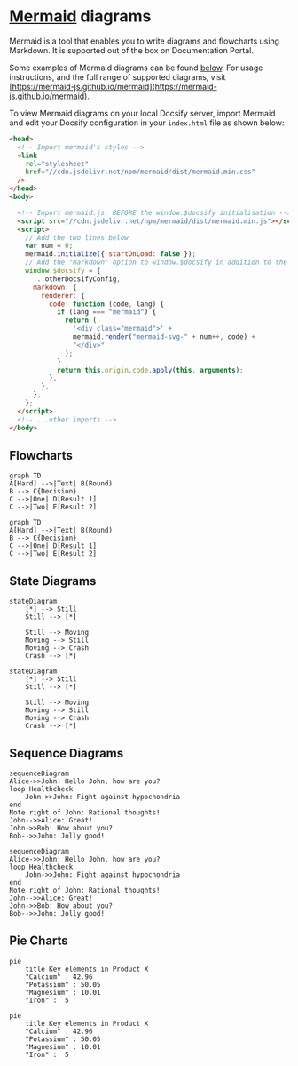 # [Mermaid](https://mermaid-js.github.io/mermaid) diagrams

Mermaid is a tool that enables you to write diagrams and flowcharts using Markdown. It
is supported out of the box on Documentation Portal.

Some examples of Mermaid diagrams can be found [below](#flowcharts). For usage instructions,
and the full range of supported diagrams,
visit [https://mermaid-js.github.io/mermaid](https://mermaid-js.github.io/mermaid).

To view Mermaid diagrams on your local Docsify server, import Mermaid
and edit your Docsify
configuration in your `index.html` file as shown below:

```html
<head>
  <!-- Import mermaid's styles -->
  <link
    rel="stylesheet"
    href="//cdn.jsdelivr.net/npm/mermaid/dist/mermaid.min.css"
  />
</head>
<body>

  <!-- Import mermaid.js, BEFORE the window.$docsify initialisation -->
  <script src="//cdn.jsdelivr.net/npm/mermaid/dist/mermaid.min.js"></script>
  <script>
    // Add the two lines below
    var num = 0;
    mermaid.initialize({ startOnLoad: false });
    // Add the "markdown" option to window.$docsify in addition to the other config
    window.$docsify = {
      ...otherDocsifyConfig,
      markdown: {
        renderer: {
          code: function (code, lang) {
            if (lang === "mermaid") {
              return (
                '<div class="mermaid">' +
                mermaid.render("mermaid-svg-" + num++, code) +
                "</div>"
              );
            }
            return this.origin.code.apply(this, arguments);
          },
        },
      },
    };
  </script>
  <!-- ...other imports -->
</body>
```

## Flowcharts

```
graph TD
A[Hard] -->|Text| B(Round)
B --> C{Decision}
C -->|One| D[Result 1]
C -->|Two| E[Result 2]
```

```mermaid
graph TD
A[Hard] -->|Text| B(Round)
B --> C{Decision}
C -->|One| D[Result 1]
C -->|Two| E[Result 2]
```

## State Diagrams

```
stateDiagram
    [*] --> Still
    Still --> [*]

    Still --> Moving
    Moving --> Still
    Moving --> Crash
    Crash --> [*]
```

```mermaid
stateDiagram
    [*] --> Still
    Still --> [*]

    Still --> Moving
    Moving --> Still
    Moving --> Crash
    Crash --> [*]
```

## Sequence Diagrams

```
sequenceDiagram
Alice->>John: Hello John, how are you?
loop Healthcheck
    John->>John: Fight against hypochondria
end
Note right of John: Rational thoughts!
John-->>Alice: Great!
John->>Bob: How about you?
Bob-->>John: Jolly good!
```

```mermaid
sequenceDiagram
Alice->>John: Hello John, how are you?
loop Healthcheck
    John->>John: Fight against hypochondria
end
Note right of John: Rational thoughts!
John-->>Alice: Great!
John->>Bob: How about you?
Bob-->>John: Jolly good!
```

## Pie Charts

```
pie
    title Key elements in Product X
    "Calcium" : 42.96
    "Potassium" : 50.05
    "Magnesium" : 10.01
    "Iron" :  5
```

```mermaid
pie
    title Key elements in Product X
    "Calcium" : 42.96
    "Potassium" : 50.05
    "Magnesium" : 10.01
    "Iron" :  5
```
